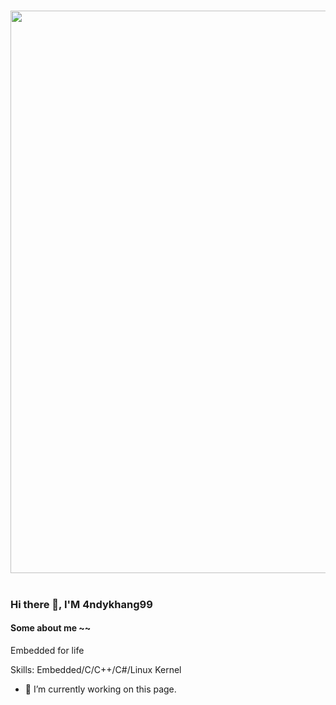 ###

<img src="https://user-images.githubusercontent.com/74038190/213910845-af37a709-8995-40d6-be59-724526e3c3d7.gif" width="900">
<br><br>

### Hi there 👋, I'M 4ndykhang99
#### Some about me ~~
Embedded for life

Skills: Embedded/C/C++/C#/Linux Kernel

- 🔭 I’m currently working on this page. 




